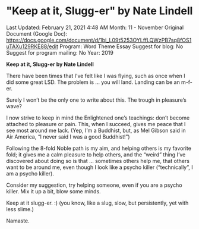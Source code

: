 # "Keep at it, Slugg-er" by Nate Lindell

Last Updated: February 21, 2021 4:48 AM
Month: 11 - November
Original Document (Google Doc): https://docs.google.com/document/d/1bi_L09t5253OYLffLQWzPB7sq8fOS1uTAXu129RKE88/edit
Program: Word Theme Essay
Suggest for blog: No
Suggest for program mailing: No
Year: 2019

**Keep at it, Slugg-er by Nate Lindell**

There have been times that I’ve felt like I was flying, such as once when I did some great LSD. The problem is … you will land. Landing can be an m-f-er.

Surely I won’t be the only one to write about this. The trough in pleasure’s wave?

I now strive to keep in mind the Enlightened one’s teachings: don’t become attached to pleasure or pain. This, when I succeed, gives me peace that I see most around me lack. (Yep, I’m a Buddhist, but, as Mel Gibson said in Air America, “I never said I was a good Buddhist!”)

Following the 8-fold Noble path is my aim, and helping others is my favorite fold; it gives me a calm pleasure to help others, and the “weird” thing I’ve discovered about doing so is that … sometimes others help me, that others want to be around me, even though I look like a psycho killer (“technically”, I am a psycho killer).

Consider my suggestion, try helping someone, even if you are a psycho killer. Mix it up a bit, blow some minds.

Keep at it slugg-er. :) (you know, like a slug, slow, but persistently, yet with less slime.)

Namaste.